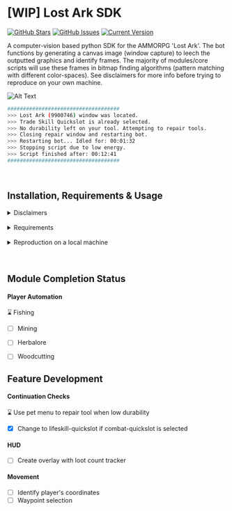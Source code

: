 [WIP] Lost Ark SDK
============
[![GitHub Stars](https://img.shields.io/github/stars/jordanhoare/pybot-lostark.svg)](https://github.com/jordanhoare/pybot-lostark/stargazers) [![GitHub Issues](https://img.shields.io/github/issues/jordanhoare/pybot-lostark.svg)](https://github.com/jordanhoare/pybot-lostark/issues) [![Current Version](https://img.shields.io/badge/version-0.5.0-green.svg)](https://github.com/jordanhoare/pybot-lostark) 

A computer-vision based python SDK for the AMMORPG 'Lost Ark'. The bot functions by generating a canvas image (window capture) to leech the outputted graphics and identify frames. The majority of modules/core scripts will use these frames in bitmap finding algorithms (pattern matching with different color-spaces).  See disclaimers for more info before trying to reproduce on your own machine. 




![Alt Text](https://media.giphy.com/media/H542PcWInziUIs3jDA/giphy-downsized-large.gif)
```bash
####################################
>>> Lost Ark (9900746) window was located.
>>> Trade Skill Quickslot is already selected.
>>> No durability left on your tool. Attempting to repair tools.
>>> Closing repair window and restarting bot.
>>> Restarting bot... Idled for: 00:01:32
>>> Stopping script due to low energy.
>>> Script finished after: 00:12:41
####################################
```

</br>

## Installation, Requirements & Usage

<details>
  <summary>Disclaimers</summary>

</br>

- This project is for educational purposes.  Use at your own risk.
- Pixelbotting with pyautogui is quite easily detectable with server sendInput checks, so use at your own risk.  
</details>

 
</br>

<details>
  <summary>Requirements</summary>

</br>

- [Git](https://git-scm.com/) for command-line interface 
- [Pyenv](https://github.com/pyenv/pyenv) for Python version management tool
- [Poetry](https://python-poetry.org/docs/) for dependency management and packaging
</details>

</br>

<details>
  <summary>Reproduction on a local machine</summary>

</br>

- Clone the GitHub repository to an empty folder on your local machine:
    ```
    gh repo clone jordanhoare/pybot_lostark
    ```
- Initialise poetry:
    ```
    poetry build
    ```
- This project is being restructured currently, so for now activate the poet shell and run the draft auto_fishing script. pyautogui.click(x,y) can be reconfigured for screen position.
    ```
    poetry shell
    pybot-lostark/draft/modules/auto_fishing.py
    ```
</details>

</br>
</br>

## Module Completion Status
#### Player Automation 
  :hourglass: Fishing 
  - [ ] Mining
  - [ ] Herbalore
  - [ ] Woodcutting


## Feature Development
#### Continuation Checks
  :hourglass: Use pet menu to repair tool when low durability
  - [x] Change to lifeskill-quickslot if combat-quickslot is selected


#### HUD
  - [ ] Create overlay with loot count tracker

#### Movement
  - [ ] Identify player's coordinates
  - [ ] Waypoint selection